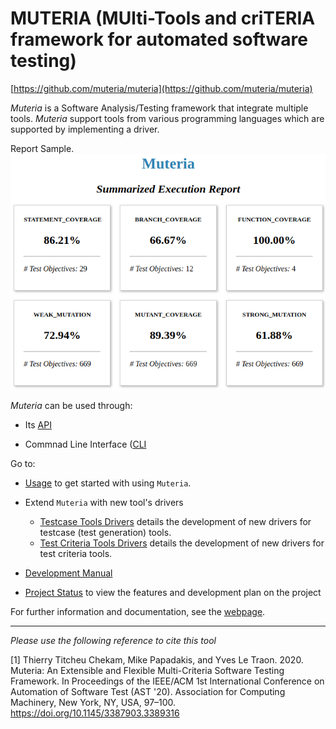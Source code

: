 # MUTERIA (MUlti-Tools and criTERIA framework for automated software testing)
[https://github.com/muteria/muteria](https://github.com/muteria/muteria)

*Muteria* is a Software Analysis/Testing framework that integrate multiple tools. 
*Muteria* support tools from various programming languages which are supported by implementing a driver.

  Report Sample. ![sample](docs/imgs/report_summary.png?raw=true "Title")

*Muteria* can be used through:

- Its [API](https://muteria.github.io/muteria)

- Commnad Line Interface ([CLI]([Usage](docs/user_doc/usage.md))

Go to:

* [Usage](docs/user_doc/usage.md) to get started with using `Muteria`.

* Extend `Muteria` with new tool's drivers
	- [Testcase Tools Drivers](docs/user_doc/testcase_tool_driver.md) details the development of new drivers for testcase (test generation) tools.
	- [Test Criteria Tools Drivers](docs/user_doc/criterion_tool_driver.md) details the development of new drivers for test criteria tools.

* [Development Manual](docs/developer_doc/developer_manual.md)

* [Project Status](docs/developer_doc/project_status.md) to view the features and development plan on the project


For further information and documentation, see the [webpage](https://muteria.github.io/muteria).


---
_Please use the following reference to cite this tool_ 

[1] Thierry Titcheu Chekam, Mike Papadakis, and Yves Le Traon. 2020. Muteria: An Extensible and Flexible Multi-Criteria Software Testing Framework. In Proceedings of the IEEE/ACM 1st International Conference on Automation of Software Test (AST '20). Association for Computing Machinery, New York, NY, USA, 97–100. https://doi.org/10.1145/3387903.3389316
